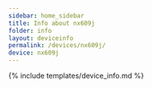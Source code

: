 ```yaml
---
sidebar: home_sidebar
title: Info about nx609j
folder: info
layout: deviceinfo
permalink: /devices/nx609j/
device: nx609j
---
```

{% include templates/device_info.md %}
